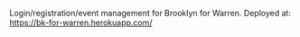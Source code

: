 Login/registration/event management for Brooklyn for Warren.
Deployed at: https://bk-for-warren.herokuapp.com/